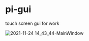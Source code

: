# pi-gui
touch screen gui for work

![2021-11-24 14_43_44-MainWindow](https://user-images.githubusercontent.com/8431762/143322120-0bce3bbd-aad0-4b22-8313-388a34ef5668.png)
